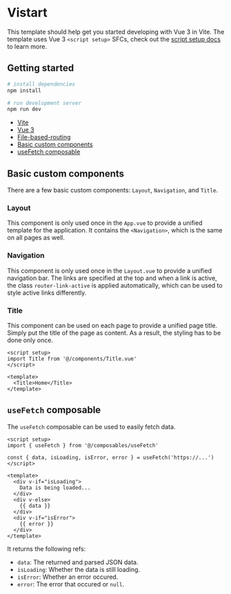 # Vistart

This template should help get you started developing with Vue 3 in Vite. The template uses Vue 3 `<script setup>` SFCs, check out the [script setup docs](https://v3.vuejs.org/api/sfc-script-setup.html#sfc-script-setup) to learn more.

## Getting started

```sh
# install dependencies
npm install

# run development server
npm run dev
```

* [Vite](https://vitejs.dev)
* [Vue 3](https://vuejs.org)
* [File-based-routing](https://github.com/hannoeru/vite-plugin-pages)
* [Basic custom components](#basic-custom-components)
* [useFetch composable](#usefetch-composable)

## Basic custom components

There are a few basic custom components: `Layout`, `Navigation`, and `Title`.

### Layout

This component is only used once in the `App.vue` to provide a unified template for the application.
It contains the `<Navigation>`, which is the same on all pages as well.

### Navigation

This component is only used once in the `Layout.vue` to provide a unified navigation bar.
The links are specified at the top and when a link is active, the class `router-link-active` is applied automatically, which can be used to style active links differently.

### Title

This component can be used on each page to provide a unified page title. Simply put the title of the page as content. As a result, the styling has to be done only once.

```vue
<script setup>
import Title from '@/components/Title.vue'
</script>

<template>
  <Title>Home</Title>
</template>
```

## `useFetch` composable

The `useFetch` composable can be used to easily fetch data.

```vue
<script setup>
import { useFetch } from '@/composables/useFetch'

const { data, isLoading, isError, error } = useFetch('https://...')
</script>

<template>
  <div v-if="isLoading">
    Data is being loaded...
  </div>
  <div v-else>
    {{ data }}
  </div>
  <div v-if="isError">
    {{ error }}
  </div>
</template>
```

It returns the following refs:

* `data`: The returned and parsed JSON data.
* `isLoading`: Whether the data is still loading.
* `isError`: Whether an error occured.
* `error`: The error that occured or `null`.
